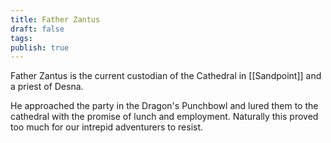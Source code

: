 ```yaml
---
title: Father Zantus
draft: false
tags: 
publish: true
---
```

Father Zantus is the current custodian of the Cathedral in [[Sandpoint]] and a priest of Desna.

He approached the party in the Dragon's Punchbowl and lured them to the cathedral with the promise of lunch and employment.  Naturally this proved too much for our intrepid adventurers to resist.